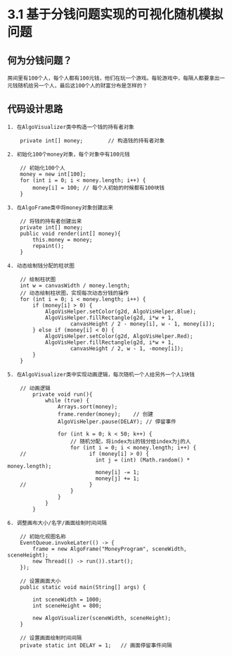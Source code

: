 # 3.1 基于分钱问题实现的可视化随机模拟问题

## 何为分钱问题？

    房间里有100个人，每个人都有100元钱，他们在玩一个游戏。每轮游戏中，每隔人都要拿出一元钱随机给另一个人，最后这100个人的财富分布是怎样的？

## 代码设计思路

    1. 在AlgoVisualizer类中构造一个钱的持有者对象
    
        private int[] money;        // 构造钱的持有者对象

    2. 初始化100个money对象，每个对象中有100元钱
    
        // 初始化100个人
        money = new int[100];
        for (int i = 0; i < money.length; i++) {
            money[i] = 100; // 每个人初始的时候都有100块钱
        }
        
    3. 在AlgoFrame类中将money对象创建出来
    
        // 将钱的持有者创建出来
        private int[] money;
        public void render(int[] money){
            this.money = money;
            repaint();
        }
        
    4. 动态绘制钱分配的柱状图
    
        // 绘制柱状图
        int w = canvasWidth / money.length;
        // 动态绘制柱状图，实现每次动态分钱的操作
        for (int i = 0; i < money.length; i++) {
            if (money[i] > 0) {
                AlgoVisHelper.setColor(g2d, AlgoVisHelper.Blue);
                AlgoVisHelper.fillRectangle(g2d, i*w + 1,
                        canvasHeight / 2 - money[i], w - 1, money[i]);
            } else if (money[i] < 0) {
                AlgoVisHelper.setColor(g2d, AlgoVisHelper.Red);
                AlgoVisHelper.fillRectangle(g2d, i*w + 1,
                        canvasHeight / 2, w - 1, -money[i]);
            }
        }
        
    5. 在AlgoVisualizer类中实现动画逻辑，每次随机一个人给另外一个人1块钱
    
        // 动画逻辑
            private void run(){
                while (true) {
                    Arrays.sort(money);
                    frame.render(money);    // 创建
                    AlgoVisHelper.pause(DELAY); // 停留事件
        
                    for (int k = 0; k < 50; k++) {
                        // 随机分配，将index为i的钱分给index为j的人
                        for (int i = 0; i < money.length; i++) {
        //                    if (money[i] > 0) {
                                int j = (int) (Math.random() * money.length);
                                money[i] -= 1;
                                money[j] += 1;
        //                    }
                        }
                    }
                }
            }
        
    6. 调整画布大小/名字/画面绘制时间间隔
    
        // 初始化视图名称
        EventQueue.invokeLater(() -> {
            frame = new AlgoFrame("MoneyProgram", sceneWidth, sceneHeight);
            new Thread(() -> run()).start();
        });
        
        // 设置画面大小
        public static void main(String[] args) {
        
            int sceneWidth = 1000;
            int sceneHeight = 800;
        
            new AlgoVisualizer(sceneWidth, sceneHeight);
        }
        
        // 设置画面绘制时间间隔
        private static int DELAY = 1;   // 画面停留事件间隔